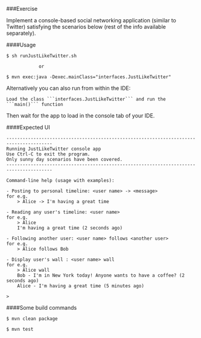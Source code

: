 ###Exercise

Implement a console-based social networking application (similar to Twitter) satisfying the scenarios below 
(rest of the info available separately).

####Usage

    $ sh runJustLikeTwitter.sh

                or

    $ mvn exec:java -Dexec.mainClass="interfaces.JustLikeTwitter"


Alternatively you can also run from within the IDE:
    
    Load the class ```interfaces.JustLikeTwitter``` and run the ```main()``` function

Then wait for the app to load in the console tab of your IDE.

####Expected UI

    ---------------------------------------------------------------------------------------
    Running JustLikeTwitter console app
    Use Ctrl-C to exit the program.
    Only sunny day scenarios have been covered.
    ---------------------------------------------------------------------------------------

    Command-line help (usage with examples):

    - Posting to personal timeline: <user name> -> <message>
    for e.g.
        > Alice -> I'm having a great time

    - Reading any user's timeline: <user name>
    for e.g.
        > Alice
        I'm having a great time (2 seconds ago)

    - Following another user: <user name> follows <another user>
    for e.g.
        > Alice follows Bob

    - Display user's wall : <user name> wall
    for e.g.
        > Alice wall
        Bob - I'm in New York today! Anyone wants to have a coffee? (2 seconds ago)
        Alice - I'm having a great time (5 minutes ago)

    >
    
####Some build commands

    $ mvn clean package

    $ mvn test